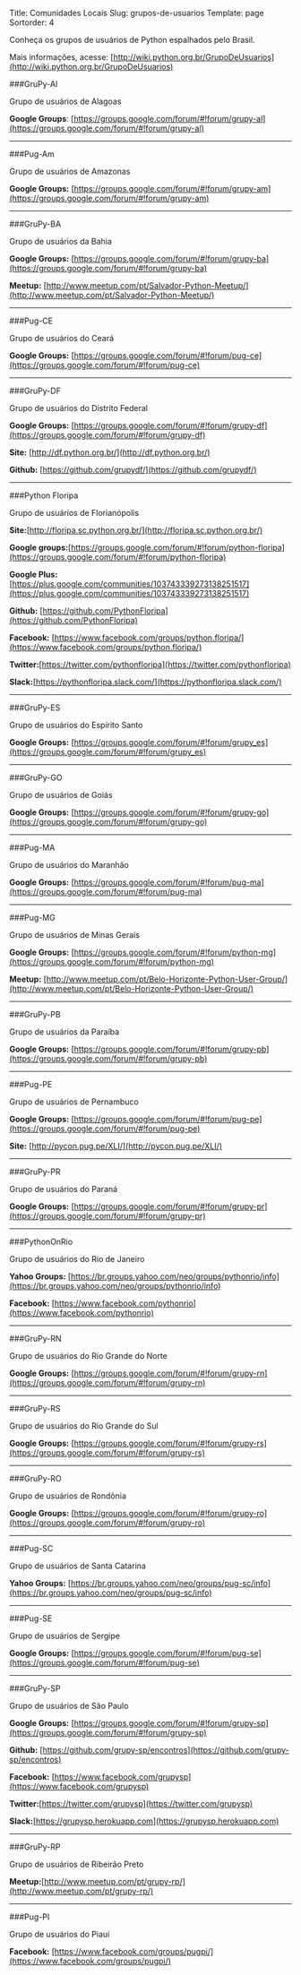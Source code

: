 Title: Comunidades Locais
Slug: grupos-de-usuarios
Template: page
Sortorder: 4

Conheça os grupos de usuários de Python espalhados pelo Brasil.

Mais informações, acesse: [http://wiki.python.org.br/GrupoDeUsuarios](http://wiki.python.org.br/GrupoDeUsuarios)

###GruPy-Al

Grupo de usuários de Alagoas

**Google Groups**: [https://groups.google.com/forum/#!forum/grupy-al](https://groups.google.com/forum/#!forum/grupy-al)  

***

###Pug-Am

Grupo de usuários de Amazonas

**Google Groups:** [https://groups.google.com/forum/#!forum/grupy-am](https://groups.google.com/forum/#!forum/grupy-am)  

***

###GruPy-BA

Grupo de usuários da Bahia

**Google Groups:** [https://groups.google.com/forum/#!forum/grupy-ba](https://groups.google.com/forum/#!forum/grupy-ba)  

**Meetup:** [http://www.meetup.com/pt/Salvador-Python-Meetup/](http://www.meetup.com/pt/Salvador-Python-Meetup/)

***

###Pug-CE

Grupo de usuários do Ceará

**Google Groups:** [https://groups.google.com/forum/#!forum/pug-ce](https://groups.google.com/forum/#!forum/pug-ce)  

***

###GruPy-DF

Grupo de usuários do Distrito Federal

**Google Groups:** [https://groups.google.com/forum/#!forum/grupy-df](https://groups.google.com/forum/#!forum/grupy-df)  

**Site:** [http://df.python.org.br/](http://df.python.org.br/)  

**Github:** [https://github.com/grupydf/](https://github.com/grupydf/)

***

###Python Floripa

Grupo de usuários de Florianópolis

**Site:**[http://floripa.sc.python.org.br/](http://floripa.sc.python.org.br/)

**Google groups:**[https://groups.google.com/forum/#!forum/python-floripa](https://groups.google.com/forum/#!forum/python-floripa)

**Google Plus:** [https://plus.google.com/communities/103743339273138251517](https://plus.google.com/communities/103743339273138251517)  

**Github:** [https://github.com/PythonFloripa](https://github.com/PythonFloripa)  

**Facebook:** [https://www.facebook.com/groups/python.floripa/](https://www.facebook.com/groups/python.floripa/)  

**Twitter:**[https://twitter.com/pythonfloripa](https://twitter.com/pythonfloripa)  

**Slack:**[https://pythonfloripa.slack.com/](https://pythonfloripa.slack.com/)  


***

###GruPy-ES

Grupo de usuários do Espírito Santo

**Google Groups:** [https://groups.google.com/forum/#!forum/grupy_es](https://groups.google.com/forum/#!forum/grupy_es)  

***

###GruPy-GO

Grupo de usuários de Goiás

**Google Groups:** [https://groups.google.com/forum/#!forum/grupy-go](https://groups.google.com/forum/#!forum/grupy-go)  

***

###Pug-MA

Grupo de usuários do Maranhão

**Google Groups:** [https://groups.google.com/forum/#!forum/pug-ma](https://groups.google.com/forum/#!forum/pug-ma)  

***

###Pug-MG

Grupo de usuários de Minas Gerais

**Google Groups:** [https://groups.google.com/forum/#!forum/python-mg](https://groups.google.com/forum/#!forum/python-mg)  

**Meetup:** [http://www.meetup.com/pt/Belo-Horizonte-Python-User-Group/](http://www.meetup.com/pt/Belo-Horizonte-Python-User-Group/)

***

###GruPy-PB

Grupo de usuários da Paraíba

**Google Groups:** [https://groups.google.com/forum/#!forum/grupy-pb](https://groups.google.com/forum/#!forum/grupy-pb)  

***

###Pug-PE

Grupo de usuários de Pernambuco

**Google Groups:** [https://groups.google.com/forum/#!forum/pug-pe](https://groups.google.com/forum/#!forum/pug-pe)  

**Site:** [http://pycon.pug.pe/XLI/](http://pycon.pug.pe/XLI/)

***

###GruPy-PR

Grupo de usuários do Paraná

**Google Groups:** [https://groups.google.com/forum/#!forum/grupy-pr](https://groups.google.com/forum/#!forum/grupy-pr)  

***

###PythonOnRio

Grupo de usuários do Rio de Janeiro

**Yahoo Groups:** [https://br.groups.yahoo.com/neo/groups/pythonrio/info](https://br.groups.yahoo.com/neo/groups/pythonrio/info)  

**Facebook:** [https://www.facebook.com/pythonrio](https://www.facebook.com/pythonrio)

***

###GruPy-RN

Grupo de usuários do Rio Grande do Norte

**Google Groups:** [https://groups.google.com/forum/#!forum/grupy-rn](https://groups.google.com/forum/#!forum/grupy-rn)  

***

###GruPy-RS

Grupo de usuários do Rio Grande do Sul

**Google Groups:** [https://groups.google.com/forum/#!forum/grupy-rs](https://groups.google.com/forum/#!forum/grupy-rs)  

***

###GruPy-RO

Grupo de usuários de Rondônia

**Google Groups:** [https://groups.google.com/forum/#!forum/grupy-ro](https://groups.google.com/forum/#!forum/grupy-ro)  

***

###Pug-SC

Grupo de usuários de Santa Catarina

**Yahoo Groups:** [https://br.groups.yahoo.com/neo/groups/pug-sc/info](https://br.groups.yahoo.com/neo/groups/pug-sc/info)  

***

###Pug-SE

Grupo de usuários de Sergipe

**Google Groups:** [https://groups.google.com/forum/#!forum/pug-se](https://groups.google.com/forum/#!forum/pug-se)  

***

###GruPy-SP

Grupo de usuários de São Paulo

**Google Groups:** [https://groups.google.com/forum/#!forum/grupy-sp](https://groups.google.com/forum/#!forum/grupy-sp)  

**Github:** [https://github.com/grupy-sp/encontros](https://github.com/grupy-sp/encontros)  

**Facebook:** [https://www.facebook.com/grupysp](https://www.facebook.com/grupysp)  

**Twitter:**[https://twitter.com/grupysp](https://twitter.com/grupysp)  

**Slack:**[https://grupysp.herokuapp.com](https://grupysp.herokuapp.com)  

***

###GruPy-RP

Grupo de usuários de Ribeirão Preto

**Meetup:**[http://www.meetup.com/pt/grupy-rp/](http://www.meetup.com/pt/grupy-rp/)

***

###Pug-PI

Grupo de usuários do Piauí

**Facebook:** [https://www.facebook.com/groups/pugpi/](https://www.facebook.com/groups/pugpi/)  
